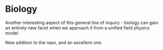 # Biology

Another interesting aspect of this general line of inquiry - biology can gain an entirely new facet when we approach it from a unified field physics model.

New addition to the repo, and an excellent one.